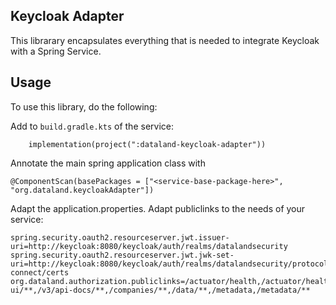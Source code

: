 ## Keycloak Adapter
This librarary encapsulates everything that is needed to integrate Keycloak with a Spring Service.

## Usage
To use this library, do the following:

Add to `build.gradle.kts` of the service:
```
    implementation(project(":dataland-keycloak-adapter"))
```

Annotate the main spring application class with
```
@ComponentScan(basePackages = ["<service-base-package-here>", "org.dataland.keycloakAdapter"])
```

Adapt the application.properties. Adapt publiclinks to the needs of your service:
```
spring.security.oauth2.resourceserver.jwt.issuer-uri=http://keycloak:8080/keycloak/auth/realms/datalandsecurity
spring.security.oauth2.resourceserver.jwt.jwk-set-uri=http://keycloak:8080/keycloak/auth/realms/datalandsecurity/protocol/openid-connect/certs
org.dataland.authorization.publiclinks=/actuator/health,/actuator/health/ping,/actuator/info,/swagger-ui/**,/v3/api-docs/**,/companies/**,/data/**,/metadata,/metadata/**
```
